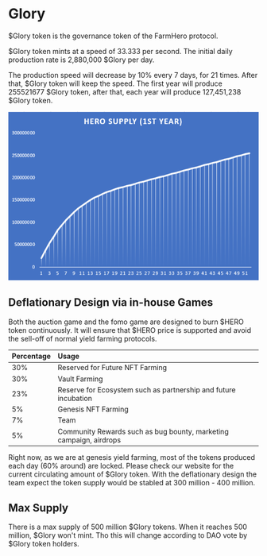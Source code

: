 # Glory

$Glory token is the governance token of the FarmHero protocol.

$Glory token mints at a speed of 33.333 per second. The initial daily production rate is 2,880,000 $Glory per day.

The production speed will decrease by 10% every 7 days, for 21 times. After that, $Glory token will keep the speed. The first year will produce 255521677 $Glory token, after that, each year will produce 127,451,238 $Glory token.

![](../../.gitbook/assets/image.png)

## Deflationary Design via in-house Games

Both the auction game and the fomo game are designed to burn $HERO token continuously. It will ensure that $HERO price is supported and avoid the sell-off of normal yield farming protocols.

| Percentage | Usage |
| :--- | :--- |
| 30% | Reserved for Future NFT Farming |
| 30% | Vault Farming |
| 23% | Reserve for Ecosystem such as partnership and future incubation |
| 5% | Genesis NFT Farming |
| 7% | Team |
| 5% | Community Rewards such as bug bounty, marketing campaign, airdrops |

Right now, as we are at genesis yield farming, most of the tokens produced each day \(60% around\) are locked. Please check our website for the current circulating amount of $Glory token. With the deflationary design the team expect the token supply would be stabled at 300 million - 400 million.

## Max Supply

There is a max supply of 500 million $Glory tokens. When it reaches 500 million, $Glory won't mint. Tho this will change according to DAO vote by $Glory token holders.

